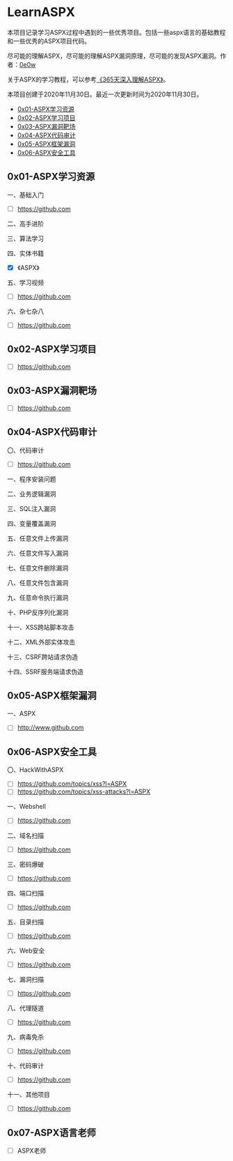 # LearnASPX

本项目记录学习ASPX过程中遇到的一些优秀项目。包括一些aspx语言的基础教程和一些优秀的ASPX项目代码。

尽可能的理解ASPX，尽可能的理解ASPX漏洞原理，尽可能的发现ASPX漏洞。作者：[0e0w](https://github.com/0e0w/LearnASPX)

关于ASPX的学习教程，可以参考[《365天深入理解ASPX》]()。

本项目创建于2020年11月30日。最近一次更新时间为2020年11月30日。

- [0x01-ASPX学习资源]()
- [0x02-ASPX学习项目]()
- [0x03-ASPX漏洞靶场]()
- [0x04-ASPX代码审计]()
- [0x05-ASPX框架漏洞]()
- [0x06-ASPX安全工具]()

## 0x01-ASPX学习资源

一、基础入门

- [ ] https://github.com

二、高手进阶

三、算法学习

四、实体书籍

- [x] 《ASPX》

五、学习视频

- [ ] https://github.com

六、杂七杂八

- [ ] https://github.com

## 0x02-ASPX学习项目

- [ ] https://github.com

## 0x03-ASPX漏洞靶场

- [ ] https://github.com

## 0x04-ASPX代码审计

〇、代码审计

- [ ] https://github.com

一、程序安装问题

二、业务逻辑漏洞

三、SQL注入漏洞

四、变量覆盖漏洞

五、任意文件上传漏洞

六、任意文件写入漏洞

七、任意文件删除漏洞

八、任意文件包含漏洞

九、任意命令执行漏洞

十、PHP反序列化漏洞

十一、XSS跨站脚本攻击

十二、XML外部实体攻击

十三、CSRF跨站请求伪造

十四、SSRF服务端请求伪造

## 0x05-ASPX框架漏洞

一、ASPX

- [ ] http://www.github.com

## 0x06-ASPX安全工具

〇、HackWithASPX

- [ ] https://github.com/topics/xss?l=ASPX
- [ ] https://github.com/topics/xss-attacks?l=ASPX

一、Webshell

- [ ] https://github.com

二、域名扫描

- [ ] https://github.com

三、密码爆破

- [ ] https://github.com

四、端口扫描

- [ ] https://github.com

五、目录扫描

- [ ] https://github.com

六、Web安全

- [ ] https://github.com

七、漏洞扫描

- [ ] https://github.com

八、代理隧道

- [ ] https://github.com

九、病毒免杀

- [ ] https://github.com

十、代码审计

- [ ] https://github.com

十一、其他项目

- [ ] https://github.com

## 0x07-ASPX语言老师

- [ ] ASPX老师
